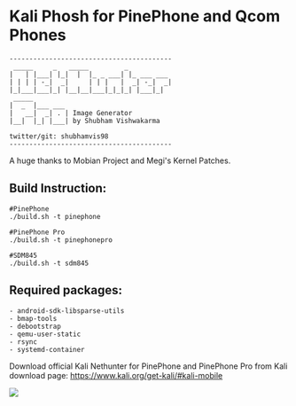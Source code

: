 # Kali Phosh for PinePhone and Qcom Phones

```
-----------------------------------------
 _____     _   _____         _
|   | |___| |_|  |  |_ _ ___| |_ ___ ___
| | | | -_|  _|     | | |   |  _| -_|  _|
|_|___|___|_| |__|__|___|_|_|_| |___|_|
 _____
|  _  |___ ___
|   __|  _| . | Image Generator
|__|  |_| |___| by Shubham Vishwakarma

twitter/git: shubhamvis98
-----------------------------------------
```

A huge thanks to Mobian Project and Megi's Kernel Patches.

## Build Instruction:
```
#PinePhone
./build.sh -t pinephone

#PinePhone Pro
./build.sh -t pinephonepro

#SDM845
./build.sh -t sdm845
```

## Required packages:
    - android-sdk-libsparse-utils
    - bmap-tools
    - debootstrap
    - qemu-user-static
    - rsync
    - systemd-container

Download official Kali Nethunter for PinePhone and PinePhone Pro from Kali download page: https://www.kali.org/get-kali/#kali-mobile

![](https://img.shields.io/github/downloads/Shubhamvis98/kali-pinephone/total?label=Downloads&style=plastic)
